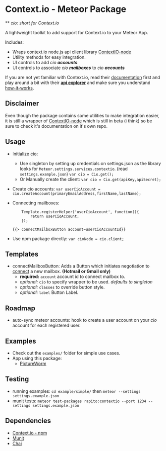 # Context.io - Meteor Package

** *cio: short for Context.io*

A lightweight toolkit to add support for Context.io to your Meteor App.

Includes:

- Wraps context.io node.js api client library [ContextIO-node](https://github.com/ContextIO/ContextIO-node)
- Utility methods for easy integration.
- UI controls to add *cio* ***accounts***
- UI controls to associate *cio* ***mailboxes*** to *cio* ***accounts***

If you are not yet familiar with Context.io, read their [documentation](https://context.io/docs/2.0)
first and play around a bit with their [**api explorer**](https://console.context.io/) and make sure
you understand [how-it-works](https://context.io/how-it-works/connecting-mailboxes).

## Disclaimer

Even though the package contains some utilities to make integration easier, it is still a wrapper of [ContextIO-node](https://github.com/ContextIO/ContextIO-node)
 which is still in beta (i think) so be sure to check it's documentation on it's own repo.

## Usage

- Initialize cio:
    - Use singleton by setting up credentials on settings.json as the library looks for ```Meteor.settings.services.contextio```. (read ```settings.example.json```)
    ``` var cio = Cio.get(); ```
    - Or Manually create the client:
    ``` var cio = Cio.get(apiKey,apiSecret); ```

- Create cio accounts:
    ```var userCioAccount = cio.createAccount(primaryEmailAddress,firstName,lastName);```

- Connecting mailboxes:

    ```
        Template.registerHelper('userCioAccount', function(){
            return userCioAccount;
        });
    ```

    ```{{> connectMailboxButton account=userCioAccountId}}```

- Use npm package directly:
    ``` var cioNode = cio.client; ```

## Templates

- connectMailboxButton: Adds a Button which initiates negotiation to [connect](https://context.io/docs/2.0/connect_tokens) a new mailbox. **(Hotmail or Gmail only)**
    - **required:** ```account``` account id to connect mailbox to.
    - *optional:* ```cio``` to specify wrapper to be used. *defaults to singleton*
    - *optional:* ```classes``` to override button style.
    - *optional:* ```label``` Button Label.

## Roadmap

- auto-sync meteor accounts: hook to create a user account on your *cio* account for each registered user.

## Examples

- Check out the ```examples/``` folder for simple use cases.
- App using this package:
    - [PictureWorm](http://github.com/rapito/pictureworm)

## Testing

- running examples: ```cd example/simple/``` then ```meteor --settings settings.example.json```
- munit tests: ```meteor test-packages rapito:contextio --port 1234 --settings settings.example.json```

## Dependencies

- [Context.io - npm](https://github.com/ContextIO/ContextIO-node)
- [Munit](https://github.com/practicalmeteor/munit)
- [Chai](https://github.com/practicalmeteor/chai)
